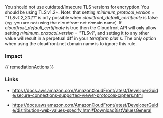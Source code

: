 
You should not use outdated/insecure TLS versions for encryption. You should be using TLS v1.2+.
Note: that setting *minimum_protocol_version = "TLSv1.2_2021"* is only possible when *cloudfront_default_certificate* is false (eg. you are not using the cloudfront.net domain name).
If *cloudfront_default_certificate* is true then the Cloudfront API will only allow setting *minimum_protocol_version = "TLSv1"*, and setting it to any other value will result in a perpetual diff in your *terraform plan*'s.
The only option when using the cloudfront.net domain name is to ignore this rule.


### Impact
<!-- Add Impact here -->

<!-- DO NOT CHANGE -->
{{ remediationActions }}

### Links
- https://docs.aws.amazon.com/AmazonCloudFront/latest/DeveloperGuide/secure-connections-supported-viewer-protocols-ciphers.html

- https://docs.aws.amazon.com/AmazonCloudFront/latest/DeveloperGuide/distribution-web-values-specify.html#DownloadDistValuesGeneral


